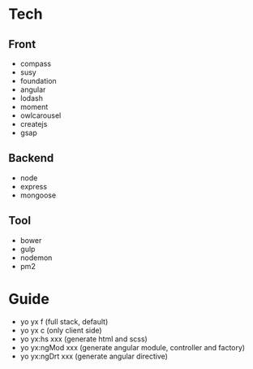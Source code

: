 # Tech

## Front
- compass
- susy
- foundation 
- angular
- lodash
- moment
- owlcarousel
- createjs
- gsap

## Backend
- node
- express
- mongoose

## Tool
- bower
- gulp
- nodemon
- pm2

# Guide
- yo yx f (full stack, default)
- yo yx c (only client side)
- yo yx:hs xxx (generate html and scss)
- yo yx:ngMod xxx (generate angular module, controller and factory)
- yo yx:ngDrt xxx (generate angular directive)
